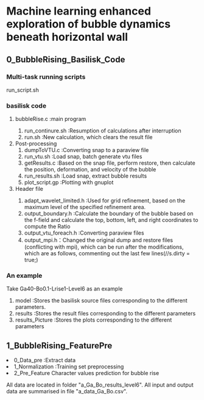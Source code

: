# Machine learning enhanced exploration of bubble dynamics beneath horizontal wall
## 0_BubbleRising_Basilisk_Code
### Multi-task running scripts
run_script.sh
### basilisk code
<ol>
<li>bubbleRise.c :main program</li>
<ol>
<li>run_continure.sh :Resumption of calculations after interruption</li>
<li>run.sh :New calculation, which clears the result file</li>
</ol>
<li>Post-processing
<ol>
<li>dumpToVTU.c :Converting snap to a paraview file</li>
<li>run_vtu.sh :Load snap, batch generate vtu files</li>
<li>getResults.c :Based on the snap file, perform restore, then calculate the position, deformation, and velocity of the bubble</li>
<li>run_results.sh :Load snap, extract bubble results</li>
<li>plot_script.gp :Plotting with gnuplot</li>
</ol>

<li>Header file</li>
<ol>
<li>adapt_wavelet_limited.h :Used for grid refinement, based on the maximum level of the specified refinement area.</li>
<li>output_boundary.h :Calculate the boundary of the bubble based on the f-field and calculate the top, bottom, left, and right coordinates to compute the Ratio</li>
<li>output_vtu_foreach.h :Converting paraview files</li>
<li>output_mpi.h：Changed the original dump and restore files (conflicting with mpi), which can be run after the modifications, which are as follows, commenting out the last few lines(//s.dirty = true;)
</ol>
</ol>

### An example
Take Ga40-Bo0.1-Lrise1-Level6 as an example
<ol>
<li>model :Stores the basilisk source files corresponding to the different parameters.</li>
<li>results :Stores the result files corresponding to the different parameters</li>
<li>results_Picture :Stores the plots corresponding to the different parameters</li>
</ol>


## 1_BubbleRising_FeaturePre
<l>
<li>0_Data_pre :Extract data</li>
<li>1_Normalization :Training set preprocessing</li>
<li>2_Pre_Feature Character values prediction for bubble rise</li>
</ul>

All data are located in folder "a_Ga_Bo_results_level6".
All input and output data are summarised in file "a_data_Ga_Bo.csv".
